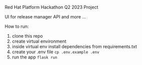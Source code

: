 Red Hat Platform Hackathon Q2 2023 Project

UI for release manager API and more ...

How to run:
1. clone this repo
2. create virtual environment
3. inside virtual env install dependencies from requirements.txt
4. create your .env file `cp .env.example .env`
5. run the app `flask run`
